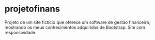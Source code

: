 # projetofinans

Projeto de um site fictício que oferece um software de gestão financeira, mostrando os meus conhecimentos adquiridos de Bootstrap.
Site com responsividade.
